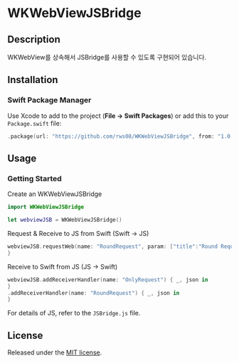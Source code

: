 # WKWebViewJSBridge

## Description
WKWebView를 상속해서 JSBridge를 사용할 수 있도록 구현되어 있습니다.

## Installation

### Swift Package Manager

Use Xcode to add to the project (**File -> Swift Packages**) or add this to your `Package.swift` file:
```swift
.package(url: "https://github.com/rws08/WKWebViewJSBridge", from: "1.0.0")
```

## Usage

### Getting Started

Create an WKWebViewJSBridge

```swift
import WKWebViewJSBridge

let webviewJSB = WKWebViewJSBridge()
```

Request & Receive to JS from Swift (Swift -> JS)

```swift
webviewJSB.requestWeb(name: "RoundRequest", param: ["title":"Round Requests from Swift"]) { _, json in
}
```

Receive to Swift from JS (JS -> Swift)

```swift
webviewJSB.addReceiverHandler(name: "OnlyRequest") { _, json in
}
.addReceiverHandler(name: "RoundRequest") { _, json in
}
```

For details of JS, refer to the `JSBridge.js` file.

## License

Released under the [MIT license](https://github.com/rws08/WKWebViewJSBridge/blob/main/LICENSE).

